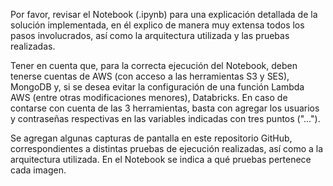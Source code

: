 Por favor, revisar el Notebook (.ipynb) para una explicación detallada de la solución implementada, 
en él explico de manera muy extensa todos los pasos involucrados, así como la arquitectura utilizada 
y las pruebas realizadas.

Tener en cuenta que, para la correcta ejecución del Notebook, deben tenerse cuentas de AWS (con 
acceso a las herramientas S3 y SES), MongoDB y, si se desea evitar la configuración de una función 
Lambda AWS (entre otras modificaciones menores), Databricks. En caso de contarse con cuenta de las 
3 herramientas, basta con agregar los usuarios y contraseñas respectivas en las variables indicadas 
con tres puntos ("...").

Se agregan algunas capturas de pantalla en este repositorio GitHub, correspondientes a distintas 
pruebas de ejecución realizadas, así como a la arquitectura utilizada. En el Notebook se indica a 
qué pruebas pertenece cada imagen.

